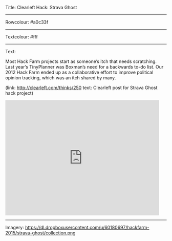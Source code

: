 Title: Clearleft Hack: Strava Ghost

----

Rowcolour: #a0c33f

----

Textcolour: #fff

----

Text: 

Most Hack Farm projects start as someone’s itch that needs scratching. Last year’s TinyPlanner was Boxman’s need for a backwards to-do list. Our 2012 Hack Farm ended up as a collaborative effort to improve political opinion tracking, which was an itch shared by many.

(link: http://clearleft.com/thinks/250 text: Clearleft post for Strava Ghost hack project)

<iframe width="480" height="360" src="https://www.youtube.com/embed/idOk7RNHlGE?rel=0" frameborder="0" allowfullscreen></iframe>

----

Imagery: https://dl.dropboxusercontent.com/u/60180697/hackfarm-2015/strava-ghost/collection.png